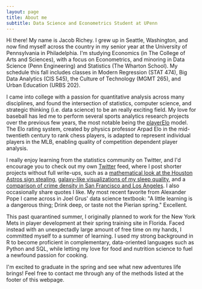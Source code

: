 ```yaml
---
layout: page
title: About me
subtitle: Data Science and Econometrics Student at UPenn
---
```


Hi there! My name is Jacob Richey. I grew up in Seattle, Washington, and now find myself across the country in my senior year at the University of Pennsylvania in Philadelphia. I'm studying Economics (in The College of Arts and Sciences), with a focus on Econometrics, and minoring in Data Science (Penn Engineering) and Statistics (The Wharton School). My schedule this fall includes classes in Modern Regression (STAT 474), Big Data Analytics (CIS 545), the Culture of Technology (MGMT 265), and Urban Education (URBS 202). 

I came into college with a passion for quantitative analysis across many disciplines, and found the intersection of statistics, computer science, and strategic thinking (i.e. data science) to be an really exciting field. My love for baseball has led me to perform several sports analytics research projects over the previous few years, the most notable being the [playerElo](https://jacobrichey.github.io/2019-09-10-playerElo-2019/) model. The Elo rating system, created by physics professor Arpad Elo in the mid-twentieth century to rank chess players, is adapted to represent individual players in the MLB, enabling quality of competition dependent player analysis. 

I really enjoy learning from the statistics community on Twitter, and I'd encourage you to check out my own [Twitter](https://twitter.com/Richey_Jacob) feed, where I post shorter projects without full write-ups, such as a [mathematical look at the Houston Astros sign stealing](https://twitter.com/Richey_Jacob/status/1262454513283166208), [galaxy-like visualizations of my sleep quality](https://twitter.com/Richey_Jacob/status/1196596855100104704), and a [comparison of crime density in San Francisco and Los Angeles](https://twitter.com/Richey_Jacob/status/1189950161566330880). I also occasionally share quotes I like. My most recent favorite from Alexander Pope I came across in Joel Grus' data science textbook: "A little learning is a dangerous thing; Drink deep, or taste not the Pierian spring." Excellent.

This past quarantined summer, I originally planned to work for the New York Mets in player development at their spring training site in Florida. Faced instead with an unexpectadly large amount of free time on my hands, I committed myself to a summer of learning. I used my strong background in R to become proficient in complementary, data-oriented languages such as Python and SQL, while letting my love for food and nutrition science to fuel a newfound passion for cooking.  

I'm excited to graduate in the spring and see what new adventures life brings! Feel free to contact me through any of the methods listed at the footer of this webpage.
